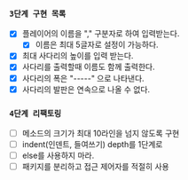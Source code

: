 ### `3단계 구현 목록`
- [X] 플레이어의 이름을 "," 구분자로 하여 입력받는다.
  - [X] 이름은 최대 5글자로 설정이 가능하다.
- [X] 최대 사다리의 높이를 입력 받는다. 
- [X] 사다리를 출력할때 이름도 함께 출력한다.
- [X] 사다리의 폭은 "-----" 으로 나타낸다.
- [X] 사다리의 발판은 연속으로 나올 수 없다.

### `4단계 리팩토링`
- [ ] 메소드의 크기가 최대 10라인을 넘지 않도록 구현
- [ ] indent(인덴트, 들여쓰기) depth를 1단계로
- [ ] else를 사용하지 마라.
- [ ] 패키지를 분리하고 접근 제어자를 적절히 사용 